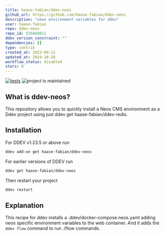 ```yaml
---
title: haase-fabian/ddev-neos
github_url: https://github.com/haase-fabian/ddev-neos
description: "neos environment variables for ddev"
user: haase-fabian
repo: ddev-neos
repo_id: 535660811
ddev_version_constraint: ""
dependencies: []
type: contrib
created_at: 2022-09-12
updated_at: 2024-10-28
workflow_status: disabled
stars: 0
---
```


[![tests](https://github.com/haase-fabian/ddev-neos/actions/workflows/tests.yml/badge.svg)](https://github.com/haase-fabian/ddev-neos/actions/workflows/tests.yml) ![project is maintained](https://img.shields.io/maintenance/yes/2022.svg)

## What is ddev-neos?

This repository allows you to quickly install a Neos CMS environment as a Ddev project using just ddev get haase-fabian/ddev-redis.

## Installation

For DDEV v1.23.5 or above run

```bash
ddev add-on get haase-fabian/ddev-neos
```

For earlier versions of DDEV run

```bash
ddev get haase-fabian/ddev-neos
```

Then restart your project

```bash
ddev restart
```

## Explanation

This recipe for ddev installs a .ddev/docker-compose.neos.yaml adding neos specific environment variables to the web container.
And it adds the `ddev flow` command to run ./flow commands.
